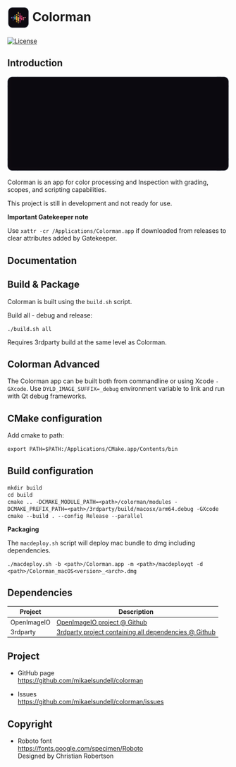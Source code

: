 # <img src="sources/colorman/resources/AppIcon.png" valign="middle" alt="Icon" width="50" height="50"> Colorman #

[![License](https://img.shields.io/badge/license-BSD%203--Clause-blue.svg?style=flat-square)](https://github.com/mikaelsundell/logctool/blob/master/README.md)

Introduction
------------

<img src="https://github.com/mikaelsundell/colorman/blob/dfdd6aa9b5d096a13214a81619a725a0454d4f24/resources/AppImage.png" />

Colorman is an app for color processing and Inspection with grading, scopes, and scripting capabilities.

This project is still in development and not ready for use.

**Important Gatekeeper note**

Use `xattr -cr /Applications/Colorman.app` if downloaded from releases to clear attributes added by Gatekeeper.

Documentation
-------------

Build & Package
------------------
Colorman is built using the ```build.sh``` script.

Build all - debug and release:
```shell
./build.sh all
```

Requires 3rdparty build at the same level as Colorman.


Colorman Advanced
--------

The Colorman app can be built both from commandline or using Xcode `-GXcode`. Use `DYLD_IMAGE_SUFFIX=_debug` environment variable to link and run with Qt debug frameworks.

## CMake configuration ##

Add cmake to path:

```shell
export PATH=$PATH:/Applications/CMake.app/Contents/bin
```

## Build configuration ##

```shell
mkdir build
cd build
cmake .. -DCMAKE_MODULE_PATH=<path>/colorman/modules -DCMAKE_PREFIX_PATH=<path>/3rdparty/build/macosx/arm64.debug -GXcode
cmake --build . --config Release --parallel
```

**Packaging**

The `macdeploy.sh` script will deploy mac bundle to dmg including dependencies.

```shell
./macdeploy.sh -b <path>/Colorman.app -m <path>/macdeployqt -d <path>/Colorman_macOS<version>_<arch>.dmg
```

Dependencies
-------------

| Project     | Description |
| ----------- | ----------- |
| OpenImageIO | [OpenImageIO project @ Github](https://github.com/OpenImageIO/oiio)
| 3rdparty    | [3rdparty project containing all dependencies @ Github](https://github.com/mikaelsundell/3rdparty)


Project
-------------

* GitHub page   
https://github.com/mikaelsundell/colorman

* Issues   
https://github.com/mikaelsundell/colorman/issues


Copyright
---------

* Roboto font   
https://fonts.google.com/specimen/Roboto   
Designed by Christian Robertson
